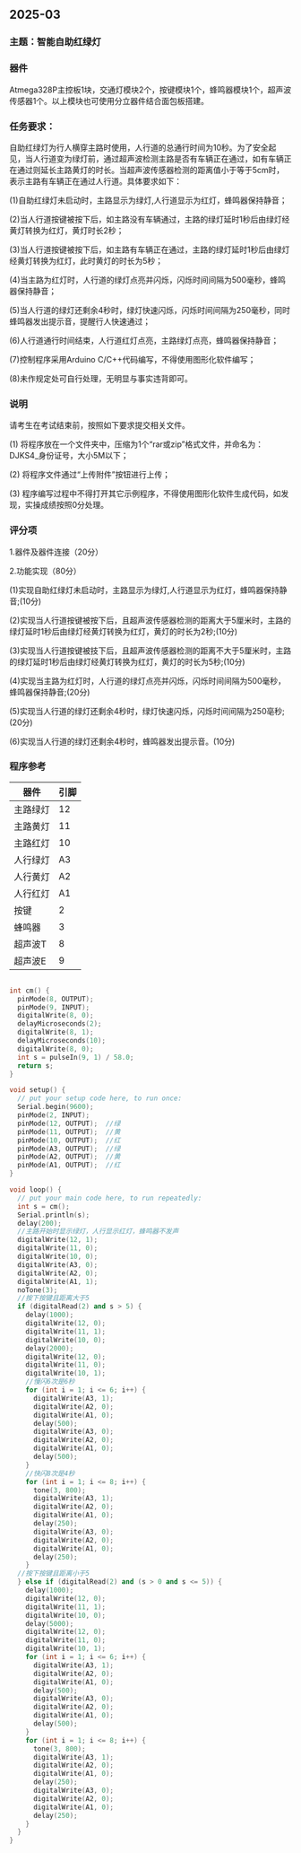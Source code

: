 ## 2025-03

### 主题：智能自助红绿灯

### 器件

Atmega328P主控板1块，交通灯模块2个，按键模块1个，蜂鸣器模块1个，超声波传感器1个。以上模块也可使用分立器件结合面包板搭建。

### 任务要求：

自助红绿灯为行人横穿主路时使用，人行道的总通行时间为10秒。为了安全起见，当人行道变为绿灯前，通过超声波检测主路是否有车辆正在通过，如有车辆正在通过则延长主路黄灯的时长。当超声波传感器检测的距离值小于等于5cm时，表示主路有车辆正在通过人行道。具体要求如下：

(1)自助红绿灯未启动时，主路显示为绿灯,人行道显示为红灯，蜂鸣器保持静音；

(2)当人行道按键被按下后，如主路没有车辆通过，主路的绿灯延时1秒后由绿灯经黄灯转换为红灯，黄灯时长2秒；

(3)当人行道按键被按下后，如主路有车辆正在通过，主路的绿灯延时1秒后由绿灯经黄灯转换为红灯，此时黄灯的时长为5秒；

(4)当主路为红灯时，人行道的绿灯点亮并闪烁，闪烁时间间隔为500毫秒，蜂鸣器保持静音；

(5)当人行道的绿灯还剩余4秒时，绿灯快速闪烁，闪烁时间间隔为250毫秒，同时蜂鸣器发出提示音，提醒行人快速通过；

(6)人行道通行时间结束，人行道红灯点亮，主路绿灯点亮，蜂鸣器保持静音；

(7)控制程序采用Arduino C/C++代码编写，不得使用图形化软件编写；

(8)未作规定处可自行处理，无明显与事实违背即可。

### 说明

请考生在考试结束前，按照如下要求提交相关文件。

(1) 将程序放在一个文件夹中，压缩为1个“rar或zip”格式文件，并命名为：DJKS4_身份证号，大小5M以下；

(2) 将程序文件通过“上传附件”按钮进行上传；

(3) 程序编写过程中不得打开其它示例程序，不得使用图形化软件生成代码，如发现，实操成绩按照0分处理。 

### 评分项

1.器件及器件连接（20分）

2.功能实现（80分）

(1)实现自助红绿灯未启动时，主路显示为绿灯,人行道显示为红灯，蜂鸣器保持静音;(10分)

(2)实现当人行道按键被按下后，且超声波传感器检测的距离大于5厘米时，主路的绿灯延时1秒后由绿灯经黄灯转换为红灯，黄灯的时长为2秒;(10分)

(3)实现当人行道按键被技下后，且超声波传感器检测的距离不大于5厘米时，主路的绿灯延时1秒后由绿灯经黄灯转换为红灯，黄灯的时长为5秒;(10分)

(4)实现当主路为红灯时，人行道的绿灯点亮并闪烁，闪烁时间间隔为500毫秒，蜂鸣器保持静音;(20分)

(5)实现当人行道的绿灯还剩余4秒时，绿灯快速闪烁，闪烁时间间隔为250亳秒;(20分)

(6)实现当人行道的绿灯还剩余4秒时，蜂鸣器发出提示音。(10分)

### 程序参考

| 器件     | 引脚 |
| -------- | ---- |
| 主路绿灯 | 12   |
| 主路黄灯 | 11   |
| 主路红灯 | 10   |
| 人行绿灯 | A3   |
| 人行黄灯 | A2   |
| 人行红灯 | A1   |
| 按键     | 2    |
| 蜂鸣器   | 3    |
| 超声波T  | 8    |
| 超声波E  | 9    |

```C++

```

```c++
int cm() {
  pinMode(8, OUTPUT); 
  pinMode(9, INPUT);   
  digitalWrite(8, 0);
  delayMicroseconds(2);
  digitalWrite(8, 1);
  delayMicroseconds(10);
  digitalWrite(8, 0);
  int s = pulseIn(9, 1) / 58.0;
  return s;
}

void setup() {
  // put your setup code here, to run once:
  Serial.begin(9600);
  pinMode(2, INPUT);
  pinMode(12, OUTPUT);  //绿
  pinMode(11, OUTPUT);  //黄
  pinMode(10, OUTPUT);  //红
  pinMode(A3, OUTPUT);  //绿
  pinMode(A2, OUTPUT);  //黄
  pinMode(A1, OUTPUT);  //红
}

void loop() {
  // put your main code here, to run repeatedly:
  int s = cm();
  Serial.println(s);
  delay(200);
  //主路开始时显示绿灯，人行显示红灯，蜂鸣器不发声
  digitalWrite(12, 1);
  digitalWrite(11, 0);
  digitalWrite(10, 0);
  digitalWrite(A3, 0);
  digitalWrite(A2, 0);
  digitalWrite(A1, 1);
  noTone(3);
  //按下按键且距离大于5
  if (digitalRead(2) and s > 5) {
    delay(1000);
    digitalWrite(12, 0);
    digitalWrite(11, 1);
    digitalWrite(10, 0);
    delay(2000);
    digitalWrite(12, 0);
    digitalWrite(11, 0);
    digitalWrite(10, 1);
    //慢闪6次是6秒
    for (int i = 1; i <= 6; i++) {
      digitalWrite(A3, 1);
      digitalWrite(A2, 0);
      digitalWrite(A1, 0);
      delay(500);
      digitalWrite(A3, 0);
      digitalWrite(A2, 0);
      digitalWrite(A1, 0);
      delay(500);
    }
    //快闪8次是4秒
    for (int i = 1; i <= 8; i++) {
      tone(3, 800);
      digitalWrite(A3, 1);
      digitalWrite(A2, 0);
      digitalWrite(A1, 0);
      delay(250);
      digitalWrite(A3, 0);
      digitalWrite(A2, 0);
      digitalWrite(A1, 0);
      delay(250);
    }
  //按下按键且距离小于5
  } else if (digitalRead(2) and (s > 0 and s <= 5)) {
    delay(1000);
    digitalWrite(12, 0);
    digitalWrite(11, 1);
    digitalWrite(10, 0);
    delay(5000);
    digitalWrite(12, 0);
    digitalWrite(11, 0);
    digitalWrite(10, 1);
    for (int i = 1; i <= 6; i++) {
      digitalWrite(A3, 1);
      digitalWrite(A2, 0);
      digitalWrite(A1, 0);
      delay(500);
      digitalWrite(A3, 0);
      digitalWrite(A2, 0);
      digitalWrite(A1, 0);
      delay(500);
    }
    for (int i = 1; i <= 8; i++) {
      tone(3, 800);
      digitalWrite(A3, 1);
      digitalWrite(A2, 0);
      digitalWrite(A1, 0);
      delay(250);
      digitalWrite(A3, 0);
      digitalWrite(A2, 0);
      digitalWrite(A1, 0);
      delay(250);
    }
  }
}
```

